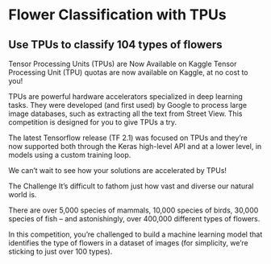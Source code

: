 # Flower Classification with TPUs

## Use TPUs to classify 104 types of flowers

Tensor Processing Units (TPUs) are Now Available on Kaggle
Tensor Processing Unit (TPU) quotas are now available on Kaggle, at no cost to you!

TPUs are powerful hardware accelerators specialized in deep learning tasks. They were developed (and first used) by Google to process large image databases, such as extracting all the text from Street View. This competition is designed for you to give TPUs a try.

The latest Tensorflow release (TF 2.1) was focused on TPUs and they’re now supported both through the Keras high-level API and at a lower level, in models using a custom training loop.

We can’t wait to see how your solutions are accelerated by TPUs!

The Challenge
It’s difficult to fathom just how vast and diverse our natural world is.

There are over 5,000 species of mammals, 10,000 species of birds, 30,000 species of fish – and astonishingly, over 400,000 different types of flowers.

In this competition, you’re challenged to build a machine learning model that identifies the type of flowers in a dataset of images (for simplicity, we’re sticking to just over 100 types).